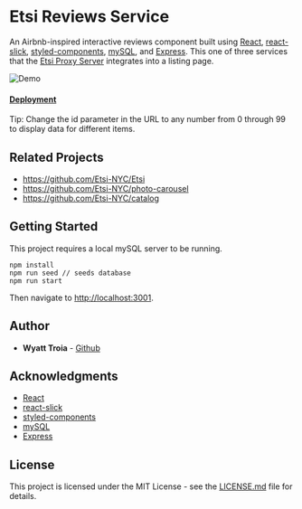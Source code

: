 # Etsi Reviews Service

An Airbnb-inspired interactive reviews component built using [React](https://reactjs.org/), [react-slick](https://react-slick.neostack.com/), [styled-components](https://www.styled-components.com/), [mySQL](https://www.mysql.com/), and [Express](http://expressjs.com/). This one of three services that the [Etsi Proxy Server](https://github.com/Etsi-NYC/Etsi) integrates into a listing page.

![Demo](https://imgur.com/LTIxP4c.gif)

#### [Deployment](http://13.59.194.157:3001/?id=1)
Tip: Change the id parameter in the URL to any number from 0 through 99 to display data for different items.

## Related Projects

  - https://github.com/Etsi-NYC/Etsi
  - https://github.com/Etsi-NYC/photo-carousel
  - https://github.com/Etsi-NYC/catalog

## Getting Started

This project requires a local mySQL server to be running.

```
npm install
npm run seed // seeds database
npm run start
```
Then navigate to [http://localhost:3001](http://localhost:3001).

## Author

- **Wyatt Troia** - [Github](https://github.com/wyatt-troia)

## Acknowledgments

- [React](https://reactjs.org/)
- [react-slick](https://react-slick.neostack.com/)
- [styled-components](https://www.styled-components.com/)
- [mySQL](https://www.mysql.com/)
- [Express](http://expressjs.com/)

## License

This project is licensed under the MIT License - see the [LICENSE.md](https://github.com/Etsi-NYC/reviews/blob/master/LICENSE) file for details.
